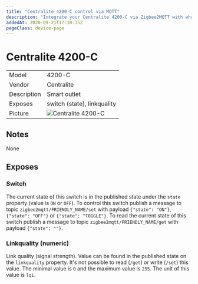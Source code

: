 ```yaml
---
title: "Centralite 4200-C control via MQTT"
description: "Integrate your Centralite 4200-C via Zigbee2MQTT with whatever smart home infrastructure you are using without the vendors bridge or gateway."
addedAt: 2020-09-21T17:10:35Z
pageClass: device-page
---
```


<!-- !!!! -->
<!-- ATTENTION: This file is auto-generated through docgen! -->
<!-- You can only edit the "## Notes"-Section till next h1 (#) or h2 heading (##). -->
<!-- Do NOT use h1 or h2 heading within "## Notes"-Section. -->
<!-- !!!! -->

# Centralite 4200-C

|     |     |
|-----|-----|
| Model | 4200-C  |
| Vendor  | Centralite  |
| Description | Smart outlet |
| Exposes | switch (state), linkquality |
| Picture | ![Centralite 4200-C](https://psi-4ward.github.io/zigbee2mqtt.io/images/devices/4200-C.jpg) |


<!-- Notes BEGIN: You can edit here -->
## Notes

None

<!-- Notes END: Do not edit below this line -->



## Exposes

### Switch 
The current state of this switch is in the published state under the `state` property (value is `ON` or `OFF`).
To control this switch publish a message to topic `zigbee2mqtt/FRIENDLY_NAME/set` with payload `{"state": "ON"}`, `{"state": "OFF"}` or `{"state": "TOGGLE"}`.
To read the current state of this switch publish a message to topic `zigbee2mqtt/FRIENDLY_NAME/get` with payload `{"state": ""}`.

### Linkquality (numeric)
Link quality (signal strength).
Value can be found in the published state on the `linkquality` property.
It's not possible to read (`/get`) or write (`/set`) this value.
The minimal value is `0` and the maximum value is `255`.
The unit of this value is `lqi`.

